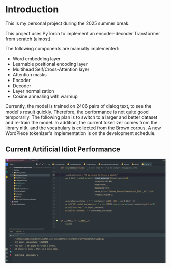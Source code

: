 # Introduction

This is my personal project during the 2025 summer break.

This project uses PyTorch to implement an encoder-decoder Transformer from scratch (almost). 

The following components are manually implemented:
- Word embedding layer
- Learnable positional encoding layer
- Multihead Self/Cross-Attention layer
- Attention masks
- Encoder
- Decoder
- Layer normalization
- Cosine annealing with warmup

Currently, the model is trained on 2406 pairs of dialog text, to see the model's result quickly. Therefore, the performance is not quite good temporarily.
The following plan is to switch to a larger and better dataset and re-train the model.
In addition, the current tokenizer comes from the library nltk, and the vocabulary is collected from the Brown corpus. A new WordPiece tokenizer's implementation is on the development schedule.

## Current Artificial Idiot Performance
![img.png](img.png)
